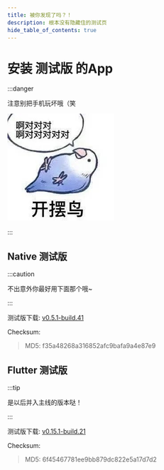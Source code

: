 ```yaml
---
title: 被你发现了吗？！
description: 根本没有隐藏住的测试页
hide_table_of_contents: true
---
```


# 安装 **测试版** 的App

:::danger

注意别把手机玩坏哦（笑

![啊对对对](../../static/img/kaibai.jpg)

:::

## Native 测试版

:::caution

不出意外你最好用下面那个哦~

:::

测试版下载: [v0.5.1-build.41](https://app-dist-1307054264.file.myqcloud.com/artifacts/prescore-app/41/artifacts/release-build-41.apk)

Checksum:

> MD5: f35a48268a316852afc9bafa9a4e87e9

## Flutter 测试版

:::tip

是以后并入主线的版本哒！

:::

测试版下载: [v0.15.1-build.21](https://app-dist-1307054264.file.myqcloud.com/artifacts/prescore-flutter/21/artifacts/release-build-21.apk)

Checksum: 

> MD5: 6f45467781ee9bb879dc822e5a17d7d2